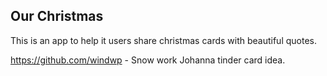 ## Our Christmas

This is an app to help it users share christmas cards with beautiful quotes.

https://github.com/windwp - Snow work
Johanna tinder card idea.
